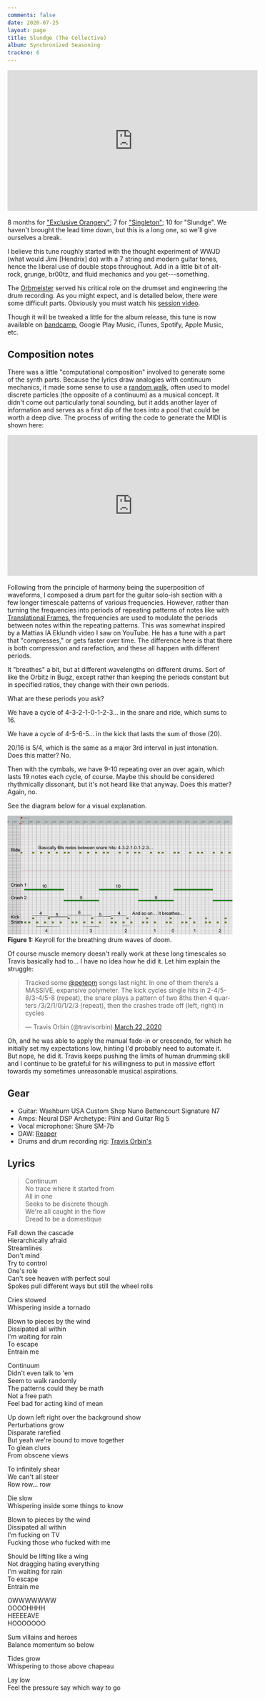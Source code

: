 ```yaml
---
comments: false
date: 2020-07-25
layout: page
title: Slundge (The Collective)
album: Synchronized Seasoning
trackno: 6
---
```


<iframe width="560" height="315" src="https://www.youtube.com/embed/TODO" frameborder="0" allow="accelerometer; autoplay; encrypted-media; gyroscope; picture-in-picture" allowfullscreen></iframe>

8 months for ["Exclusive Orangery"](exclusive-orangery);
7 for ["Singleton"](singleton);
10 for "Slundge".
We haven't brought the lead time down, but this is a long one, so we'll give
ourselves a break.

I believe this tune roughly started with the thought experiment of
WWJD (what would Jimi [Hendrix] do) with a 7 string and modern guitar tones,
hence the liberal use of double stops throughout.
Add in a little bit of alt-rock, grunge, br00tz, and fluid mechanics and
you get---something.

The [Orbmeister](http//travisorbin.com) served his critical role on the drumset
and engineering the drum recording.
As you might expect, and is detailed below, there were some difficult parts.
Obviously you must watch his [session video](TODO).

Though it will be tweaked a little for the album release,
this tune is now available on
[bandcamp](https://petepeterson.bandcamp.com/track/slundge),
Google Play Music, iTunes, Spotify, Apple Music, etc.


## Composition notes

There was a little "computational composition" involved to generate some of the
synth parts.
Because the lyrics draw analogies with continuum mechanics, it made
some sense to use a
[random walk](https://en.wikipedia.org/wiki/Random_walk),
often used to model discrete particles (the opposite of a continuum) as a musical concept.
It didn't come out particularly tonal sounding, but it adds another layer of
information and serves as a first dip of the toes into a pool that could be worth a deep dive.
The process of writing the code to generate the MIDI is shown here:

<iframe width="560" height="315" src="https://www.youtube.com/embed/zowpRnTGiGc" frameborder="0" allow="accelerometer; autoplay; encrypted-media; gyroscope; picture-in-picture" allowfullscreen></iframe>

Following from the principle of harmony being the superposition of waveforms,
I composed a drum part for the guitar solo-ish section with a few longer
timescale patterns of various frequencies.
However, rather than turning the frequencies into periods of repeating patterns
of notes like with [Translational Frames](translational-frames),
the frequencies are used to modulate
the periods between notes within the repeating patterns.
This was somewhat inspired by a Mattias IA Eklundh video I saw on YouTube.
He has a tune with a part that "compresses," or gets faster over time.
The difference here is that there is both compression and rarefaction,
and these all happen with different periods.

It "breathes" a bit, but at different wavelengths on different drums.
Sort of like the Orbitz in Bugz, except rather than keeping the periods
constant but in specified ratios, they change with their own periods.

What are these periods you ask?

We have a cycle of 4-3-2-1-0-1-2-3... in the snare and ride, which sums to 16.

We have a cycle of 4-5-6-5... in the kick that lasts the sum of those (20).

20/16 is 5/4, which is the same as a major 3rd interval in just intonation.
Does this matter? No.

Then with the cymbals, we have 9-10 repeating over an over again, which lasts
19 notes each cycle, of course. Maybe this should be considered rhythmically
dissonant, but it's not heard like that anyway. Does this matter? Again, no.

See the diagram below for a visual explanation.

[![Figure 1. Keyroll for the breathing drum waves of doom.](/images/slundge-drum-waves.png)](/images/slundge-drum-waves.png)
**Figure 1:** Keyroll for the breathing drum waves of doom.

Of course muscle memory doesn't really work at these long timescales so Travis
basically had to... I have no idea how he did it.
Let him explain the struggle:

<blockquote class="twitter-tweet"><p lang="en" dir="ltr">Tracked some <a href="https://twitter.com/petepm?ref_src=twsrc%5Etfw">@petepm</a> songs last night. In one of them there’s a MASSIVE, expansive polymeter. The kick cycles single hits in 2-4/5-8/3-4/5-8 (repeat), the snare plays a pattern of two 8ths then 4 quarters /3/2/1/0/1/2/3 (repeat), then the crashes trade off (left, right) in cycles</p>&mdash; Travis Orbin (@travisorbin) <a href="https://twitter.com/travisorbin/status/1241663573132226565?ref_src=twsrc%5Etfw">March 22, 2020</a></blockquote> <script async src="https://platform.twitter.com/widgets.js" charset="utf-8"></script>

Oh, and he was able to apply the manual fade-in or crescendo,
for which he initially set my expectations low, hinting I'd probably need to
automate it. But nope, he did it.
Travis keeps pushing the limits of human drumming skill and
I continue to be grateful for his willingness to put in massive effort towards
my sometimes unreasonable musical aspirations.


## Gear

* Guitar: Washburn USA Custom Shop Nuno Bettencourt Signature N7
* Amps: Neural DSP Archetype: Plini and Guitar Rig 5
* Vocal microphone: Shure SM-7b
* DAW: [Reaper](https://www.reaper.fm/)
* Drums and drum recording rig: [Travis Orbin's](http://travisorbin.com/equipment.htm)


## Lyrics

>Continuum<br>
No trace where it started from<br>
All in one<br>
Seeks to be discrete though<br>
We're all caught in the flow<br>
Dread to be a domestique<br>
>
Fall down the cascade<br>
Hierarchically afraid<br>
Streamlines<br>
Don't mind<br>
Try to control<br>
One's role<br>
Can't see heaven with perfect soul<br>
Spokes pull different ways but still the wheel rolls<br>
>
Cries stowed<br>
Whispering inside a tornado<br>
>
Blown to pieces by the wind<br>
Dissipated all within<br>
I'm waiting for rain<br>
To escape<br>
Entrain me<br>
>
Continuum<br>
Didn't even talk to 'em<br>
Seem to walk randomly<br>
The patterns could they be math<br>
Not a free path<br>
Feel bad for acting kind of mean<br>
>
Up down left right over the background show<br>
Perturbations grow<br>
Disparate rarefied<br>
But yeah we're bound to move together<br>
To glean clues<br>
From obscene views<br>
>
To infinitely shear<br>
We can't all steer<br>
Row row... row<br>
>
Die slow<br>
Whispering inside some things to know<br>
>
Blown to pieces by the wind<br>
Dissipated all within<br>
I'm fucking on TV<br>
Fucking those who fucked with me<br>
>
Should be lifting like a wing<br>
Not dragging hating everything<br>
I'm waiting for rain<br>
To escape<br>
Entrain me<br>
>
OWWWWWWW<br>
OOOOHHHH<br>
HEEEEAVE<br>
HOOOOOOO<br>
>
Sum villains and heroes<br>
Balance momentum so below<br>
>
Tides grow<br>
Whispering to those above chapeau<br>
>
Lay low<br>
Feel the pressure say which way to go
